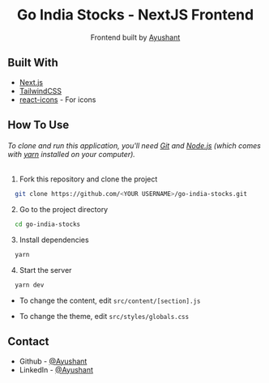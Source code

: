 <h1 align="center">
Go India Stocks - NextJS Frontend
</h1>

<p align="center">
  Frontend built by <a href="https://assinment-go-stock.vercel.app/" target="_blank">Ayushant</a> 
<!--   built with <a href="https://nextjs.org/" target="_blank">Next.js</a> and hosted with <a href="https://vercel.com/" target="_blank">Vercel</a> as a Selection Assignment -->
</p>



## Built With

- [Next.js](https://nextjs.org/)
- [TailwindCSS](https://tailwindcss.com/)
- [react-icons](https://react-icons.github.io/react-icons) - For icons

## How To Use

###### To clone and run this application, you'll need [Git](https://git-scm.com) and [Node.js](https://nodejs.org/en/download/) (which comes with [yarn](https://yarnpkg.com) installed on your computer).

1. Fork this repository and clone the project

```bash
  git clone https://github.com/<YOUR USERNAME>/go-india-stocks.git
```

2. Go to the project directory

```bash
  cd go-india-stocks
```

3. Install dependencies

```bash
  yarn
```

4. Start the server

```bash
  yarn dev
```

- To change the content, edit `src/content/[section].js`

- To change the theme, edit `src/styles/globals.css`

## Contact

- Github - [@Ayushant](https://github.com/Ayushant)
- LinkedIn - [@Ayushant](https://www.linkedin.com/in/ayushant-khandekar)





